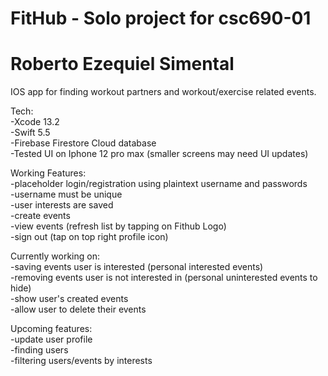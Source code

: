 # FitHub - Solo project for csc690-01  
# Roberto Ezequiel Simental  

IOS app for finding workout partners and workout/exercise related events. 

Tech:  
-Xcode 13.2  
-Swift 5.5   
-Firebase Firestore Cloud database  
-Tested UI on Iphone 12 pro max (smaller screens may need UI updates)

Working Features:   
-placeholder login/registration using plaintext username and passwords  
  -username must be unique  
  -user interests are saved  
-create events  
-view events (refresh list by tapping on Fithub Logo)  
-sign out (tap on top right profile icon)  

Currently working on:  
-saving events user is interested (personal interested events)  
-removing events user is not interested in (personal uninterested events to hide)  
-show user's created events  
-allow user to delete their events  
  
Upcoming features:  
-update user profile  
-finding users  
-filtering users/events by interests  
